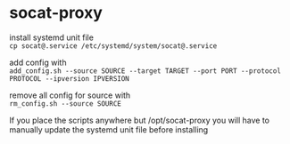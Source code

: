 # socat-proxy

install systemd unit file<br>
```cp socat@.service /etc/systemd/system/socat@.service```

add config with<br>
```add_config.sh --source SOURCE --target TARGET --port PORT --protocol PROTOCOL --ipversion IPVERSION```

remove all config for source with<br>
```rm_config.sh --source SOURCE```

If you place the scripts anywhere but /opt/socat-proxy you will have to manually update the systemd unit file before installing
